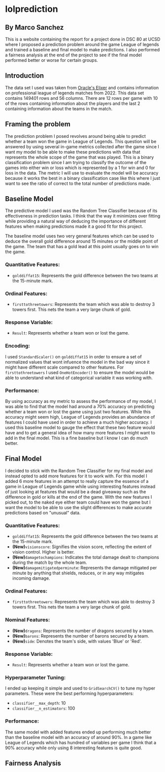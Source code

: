# lolprediction

## By Marco Sanchez

This is a website containing the report for a project done in DSC 80 at UCSD 
where I proposed a prediction problem around the game League of legends 
and trained a baseline and final model to make predictions. I also performed 
a fairness analysis at the end of the project to see if the final model performed 
better or worse for certain groups.

## Introduction

The data set I used was taken from [Oracle's Elixer](https://oracleselixir.com/tools/downloads) and contains information on
professional league of legends matches from 2022. This data set contains
149401 rows and 56 columns. There are 12 rows per game with 10 of the
rows containing information about the players and the last 2 containing
information about the teams in the match.

## Framing the problem

The prediction problem I posed revolves around being able to predict 
whether a team won the game in League of Legends. This question will be answered by using several 
in-game metrics collected after the game since I want my model to be able 
to make these predictions with data that represents the whole scope of the 
game that was played. This is a binary classification problem since 
I am trying to classify the outcome of the games into either win or loss which is 
represented by a 1 for win and 0 for loss in 
the data. The metric I will use to evaluate the model will be accuracy because it 
works the best in a binary classification case like this where I just want to see the 
ratio of correct to the total number of predictions made.


## Baseline Model

The predictive model I used was the Random Tree Classifier because of its effectiveness 
in prediction tasks. I think that the way it minimizes over fitting while providing a 
natural way of deducing the importance of different features when making predictions 
made it a good fit for this project. 

The baseline model uses two very general features which can be used to deduce the 
overall gold difference around 15 minutes or the middle point of the game. The team
that has a gold lead at this point usually goes on to win the game.


### Quantitative Features:
- `golddiffat15`: Represents the gold difference between the two teams at the 15-minute mark.

### Ordinal Features:
- `firsttothreetowers`: Represents the team which was able to destroy 3 towers first. 
This nets the team a very large chunk of gold.

### Response Variable:
- `Result`: Represents whether a team won or lost the game.


### Encoding: 
I used `StandardScaler()` on `golddiffat15` in order to ensure a set of normalized 
values that wont infuence the model in the bad way since it might have different scale 
compared to other features. 
For `firsttothreetowers` I used `OneHotEncoder()` to ensure the model would be able 
to understand what kind of categorical variable it was working with.


### Performance:

By using accuracy as my metric to assess the performance of my model, I was able to find 
that the model had around a 70% accuracy on predicting whether a team won or lost the game 
using just two features. While this accuracy might seem high, League of Legends provides an 
abundance of features I could have used in order to achieve a much higher accuracy. 
I used this baseline model to gauge the effect that these two feature would have 
and to get a general idea of how many more features I might want to add in the 
final model. This is a fine baseline but I know I can do much better.


## Final Model

I decided to stick with the Random Tree Classifier for my final model and instead 
opted to add more features for it to work with. For this model I added 6 more features 
in an attempt to really capture the essence of a game in League of Legends game while 
using interesting features instead of just looking at features that would be a dead giveaway 
such as the difference in gold or kills at the end of the game. With the new features 
I picked out, to the naked eye either team could have won the game but I want the model 
to be able to use the slight differences to make accurate predictions based on "unusual" 
data.


### Quantitative Features: 
- `golddiffat15`: Represents the gold difference between the two teams at the 15-minute mark.
- **(New)**`visionscore`: Signifies the vision score, reflecting the extent of vision control. 
Higher is better.
- **(New)**`damagetochampions`: Indicates the total damage dealt to champions during the 
match by the whole team.
- **(New)**`damagemitigatedperminute`: Represents the damage mitigated per minute by 
anything that shields, reduces, or in any way mitigates incoming damage.

### Ordinal Features:
- `firsttothreetowers`: Represents the team which was able to destroy 3 towers first. 
This nets the team a very large chunk of gold.

### Nominal Features:
- **(New)**`dragons`: Represents the number of dragons secured by a team.
- **(New)**`barons`: Represents the number of barons secured by a team.
- **(New)**`side`: Denotes the team's side, with values 'Blue' or 'Red'.

### Response Variable:
- `Result`: Represents whether a team won or lost the game.

### Hyperparameter Tuning: 

I ended up keeping it simple and used to `GridSearchCV()` to tune my hyper parameters. 
These were the best performing hyperparameters: 
 - `classifier__max_depth`: 10
 - `classifier__n_estimators`: 100
 
 
### Performance:

The same model with added features ended up performing much better than the baseline 
model with an accuracy of around 90%. In a game like League of Legends which has 
hundred of variables per game I think that a 90% accuracy while only using 8 interesting 
features is quite good. 


## Fairness Analysis















































